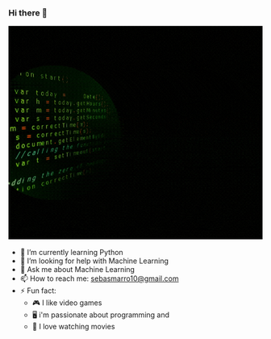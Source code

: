 ### Hi there 👋

![welcome](img/Welcome.gif)

- 🌱 I’m currently learning Python 
- 🤔 I’m looking for help with Machine Learning
- 💬 Ask me about Machine Learning
- 📫 How to reach me: sebasmarro10@gmail.com
- ⚡ Fun fact:
  - 🎮 I like video games 
  - 🖥️ i'm passionate about programming and 
  - 🍿 I love watching movies

